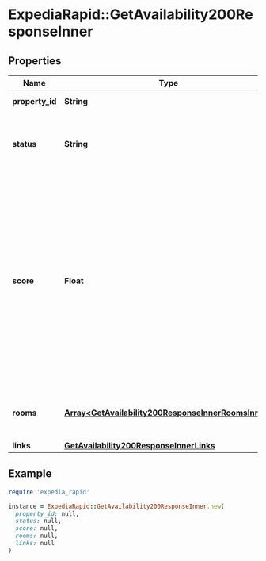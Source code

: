 # ExpediaRapid::GetAvailability200ResponseInner

## Properties

| Name | Type | Description | Notes |
| ---- | ---- | ----------- | ----- |
| **property_id** | **String** | Expedia property ID. | [optional] |
| **status** | **String** | Helps determine which type of property response is returned. | [optional] |
| **score** | **Float** | A score to sort properties where the higher the value the better. It can be used to:&lt;br&gt; * Sort the properties on the response&lt;br&gt; * Sort properties across multiple responses in parallel searches for large regions&lt;br&gt; | [optional] |
| **rooms** | [**Array&lt;GetAvailability200ResponseInnerRoomsInner&gt;**](GetAvailability200ResponseInnerRoomsInner.md) | Array of objects containing room information. | [optional] |
| **links** | [**GetAvailability200ResponseInnerLinks**](GetAvailability200ResponseInnerLinks.md) |  | [optional] |

## Example

```ruby
require 'expedia_rapid'

instance = ExpediaRapid::GetAvailability200ResponseInner.new(
  property_id: null,
  status: null,
  score: null,
  rooms: null,
  links: null
)
```

